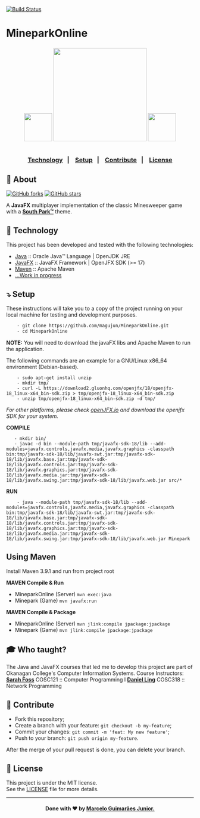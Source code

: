 [![Build Status](https://app.travis-ci.com/magujun/javafx-minepark.svg?branch=main)](https://app.travis-ci.com/magujun/MineparkOnline)

# MineparkOnline

<h3 align="center">
     <img width="75px" src="https://user-images.githubusercontent.com/75567460/159811876-e8556b1d-fb47-4b57-a884-4d5294c21f29.png">
    <img width="250px" src="https://user-images.githubusercontent.com/75567460/159811559-b59300f5-4aba-4d1d-b44d-c26b04501986.png">
        <img width="75px" src="https://user-images.githubusercontent.com/75567460/159811641-962e9d84-8160-4969-9328-6d50788359a8.png">
    <br><br>
    <p align="center">
      <a href="#-technology">Technology</a>&nbsp;&nbsp;&nbsp;|&nbsp;&nbsp;&nbsp;
      <a href="#-setup">Setup</a>&nbsp;&nbsp;&nbsp;|&nbsp;&nbsp;&nbsp;
      <a href="#-contribute">Contribute</a>&nbsp;&nbsp;&nbsp;|&nbsp;&nbsp;&nbsp;
      <a href="#-license">License</a>
  </p>
</h3>

## 🔖 About

[![GitHub forks](https://img.shields.io/github/forks/magujun/MineparkOnline?style=social)](https://github.com/magujun/MineparkOnline/network/members/)
[![GitHub stars](https://img.shields.io/github/stars/magujun/MineparkOnline?style=social)](https://github.com/magujun/MineparkOnline/stargazers/)

A <strong>JavaFX</strong> multiplayer implementation of the classic Minesweeper game with a **[South Park™](https://www.southparkstudios.com/)** theme.

## 🚀 Technology

This project has been developed and tested with the following technologies:

- [Java](https://www.java.com/en/) :: Oracle Java™ Language | OpenJDK JRE
- [JavaFX](https://openjfx.io/) :: JavaFX Framework | OpenJFX SDK (>= 17)
- [Maven]() :: Apache Maven
- [...Work in progress](https://github.com/magujun/MineparkOnline)

## ⤵ Setup

These instructions will take you to a copy of the project running on your local machine for testing and development purposes.

```bash
    - git clone https://github.com/magujun/MineparkOnline.git
    - cd MineparkOnline
```    

**NOTE:** You will need to download the javaFX libs and Apache Maven to run the application.

The following commands are an example for a GNU/Linux x86_64 environment (Debian-based).
```    
    - sudo apt-get install unzip
    - mkdir tmp/
    - curl -L https://download2.gluonhq.com/openjfx/18/openjfx-18_linux-x64_bin-sdk.zip > tmp/openjfx-18_linux-x64_bin-sdk.zip
    - unzip tmp/openjfx-18_linux-x64_bin-sdk.zip -d tmp/
 ```
 *For other platforms, please check [openJFX.io](https://gluonhq.com/products/javafx/) and download the openjfx SDK for your system.*
 
  **COMPILE**
 ```   
    - mkdir bin/
    - javac -d bin --module-path tmp/javafx-sdk-18/lib --add-modules=javafx.controls,javafx.media,javafx.graphics -classpath bin:tmp/javafx-sdk-18/lib/javafx-swt.jar:tmp/javafx-sdk-18/lib/javafx.base.jar:tmp/javafx-sdk-18/lib/javafx.controls.jar:tmp/javafx-sdk-18/lib/javafx.graphics.jar:tmp/javafx-sdk-18/lib/javafx.media.jar:tmp/javafx-sdk-18/lib/javafx.swing.jar:tmp/javafx-sdk-18/lib/javafx.web.jar src/*
```

**RUN**
```
    - java --module-path tmp/javafx-sdk-18/lib --add-modules=javafx.controls,javafx.media,javafx.graphics -classpath bin:tmp/javafx-sdk-18/lib/javafx-swt.jar:tmp/javafx-sdk-18/lib/javafx.base.jar:tmp/javafx-sdk-18/lib/javafx.controls.jar:tmp/javafx-sdk-18/lib/javafx.graphics.jar:tmp/javafx-sdk-18/lib/javafx.media.jar:tmp/javafx-sdk-18/lib/javafx.swing.jar:tmp/javafx-sdk-18/lib/javafx.web.jar Minepark
```

## Using Maven
Install Maven 3.9.1 and run from project root

**MAVEN Compile & Run**
- MineparkOnline (Server) ```mvn exec:java```
- Minepark (Game) ```mvn javafx:run```

**MAVEN Compile & Package**
- MineparkOnline (Server) ```mvn jlink:compile jpackage:jpackage```
- Minepark (Game) ```mvn jlink:compile jpackage:jpackage```

## 🎓 Who taught?

The Java and JavaFX courses that led me to develop this project are part of Okanagan College's Computer Information Systems.
Course Instructors:
**[Sarah Foss](https://github.com/sarahfoss)**  COSC121 :: Computer Programming I
**[Daniel Ling]()** COSC318 :: Network Programming

## 🤔 Contribute

- Fork this repository;
- Create a branch with your feature: `git checkout -b my-feature`;
- Commit your changes: `git commit -m 'feat: My new feature'`;
- Push to your branch: `git push origin my-feature`.

After the merge of your pull request is done, you can delete your branch.

## 📝 License

This project is under the MIT license.<br/>
See the [LICENSE](LICENSE) file for more details.

---

<h4 align="center">
  Done with ❤ by <a href="https://www.linkedin.com/in/marcelo-guimaraes-junior/" target="_blank">Marcelo Guimarães Junior.</a><br/>
</h4>
